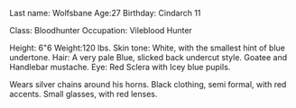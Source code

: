 Last name: Wolfsbane
Age:27
Birthday: Cindarch 11

Class: Bloodhunter
Occupation: Vileblood Hunter

Height: 6"6
Weight:120 lbs.
Skin tone: White, with the smallest hint of blue undertone.
Hair: A very pale Blue, slicked back undercut style. Goatee and Handlebar mustache.
Eye: Red Sclera with Icey blue pupils.

Wears silver chains around his horns.
Black clothing, semi formal, with red accents. 
Small glasses, with red lenses.
